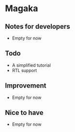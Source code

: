 Magaka
======

Notes for developers
--------------------

* Empty for now

Todo
----

* A simplified tutorial
* RTL support

Improvement
-----------

* Empty for now

Nice to have
----

* Empty for now
